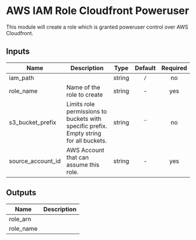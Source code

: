 # AWS IAM Role Cloudfront Poweruser

This module will create a role which is granted poweruser control over AWS Cloudfront.

<!-- START -->

## Inputs

| Name | Description | Type | Default | Required |
|------|-------------|:----:|:-----:|:-----:|
| iam_path |  | string | `/` | no |
| role_name | Name of the role to create | string | - | yes |
| s3_bucket_prefix | Limits role permissions to buckets with specific prefix. Empty string for all buckets. | string | `` | no |
| source_account_id | AWS Account that can assume this role. | string | - | yes |

## Outputs

| Name | Description |
|------|-------------|
| role_arn |  |
| role_name |  |

<!-- END -->
